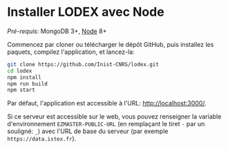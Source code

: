 # Installer LODEX avec Node

_Pré-requis_: MongoDB 3+, [Node](https://nodejs.org/) 8+

Commencez par cloner ou télécharger le dépôt GitHub, puis installez les paquets, compilez l'application, et lancez-la:

```bash
git clone https://github.com/Inist-CNRS/lodex.git
cd lodex
npm install
npm run build
npm start
```

Par défaut, l'application est accessible à l'URL: [http://localhost:3000/](http://localhost:3000/).

Si ce serveur est accessible sur le web, vous pouvez renseigner la variable d'environnement `EZMASTER-PUBLIC-URL` \(en remplaçant le tiret `-` par un souligné: `_`\) avec l'URL de base du serveur \(par exemple `https://data.istex.fr`\).

